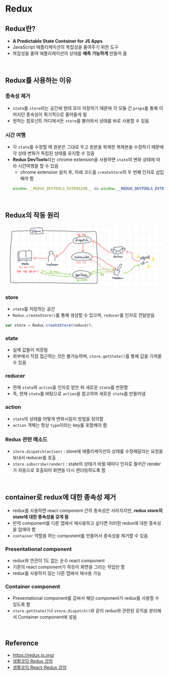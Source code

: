 # Redux

## Redux란?
* **A Predictable State Container for JS Apps**
* JavaScript 애플리케이션의 복잡성을 줄여주기 위한 도구
* 복잡성을 줄여 애플리케이션의 상태를 **예측 가능하게** 만들어 줌

<br>

## Redux를 사용하는 이유
### 종속성 제거
* `state`를 `store`라는 공간에 한데 모아 저장하기 때문에 각 모듈 간 `props`를 통해 이어지던 종속성이 획기적으로 줄어들게 됨
* 원하는 컴포넌트 어디에서든 `store`를 불러와서 상태를 바로 사용할 수 있음
### 시간 여행
* 각 `state`를 수정할 때 원본은 그대로 두고 원본을 복제한 복제본을 수정하기 때문에 각 상태 변화가 독립된 상태를 유지할 수 있음
* **Redux DevTools**라는 chrome extension을 사용하면 `state`의 변화 상태에 따라 시간여행을 할 수 있음
    * chrome extension 설치 후, 아래 코드를 `createStore`의 두 번째 인자로 삽입해야 함
    ```js
    window.__REDUX_DEVTOOLS_EXTENSION__ && window.__REDUX_DEVTOOLS_EXTENSION__()
    ```

<br>

## Redux의 작동 원리
![Redux Architecture](/img/redux_architecture.jpeg)
### store
* `state`를 저장하는 공간
* `Redux.createStore()`를 통해 생성할 수 있으며, `reducer`를 인자로 전달받음
```js
var store = Redux.createStore(reducer);
```
### state
* 실제 값들이 저장됨
* 외부에서 직접 접근하는 것은 불가능하며, `store.getState()`를 통해 값을 가져올 수 있음
### reducer
* 현재 `state`와 `action`을 인자로 받은 뒤 새로운 `state`를 반환함
* 즉, 현재 `state`를 바탕으로 `action`을 참고하여 새로운 `state`를 만들어냄
### action
* `state`의 상태를 어떻게 변화시킬지 방법을 정의함
* `action` 객체는 항상 `type`이라는 key를 포함해야 함
### Redux 관련 메소드
* `store.dispatch(action)` : store에 애플리케이션의 상태를 수정해달라는 요청을 보내서 reducer를 호출
* `store.subscribe(render)` : state의 상태가 바뀔 때마다 인자로 들어간 render가 자동으로 호출되어 화면을 다시 렌더링하도록 함

<br>

## container로 redux에 대한 종속성 제거
* redux를 사용하면 react component 간의 종속성은 사라지지만, **redux store의 state에 대한 종속성을 갖게 됨**
* 만약 component를 다른 앱에서 재사용하고 싶다면 이러한 redux에 대한 종속성을 없애야 함
* `container` 역할을 하는 component를 만들어서 종속성을 제거할 수 있음
### Presentational component
* redux와 연관이 1도 없는 순수 react component
* 기존의 react component가 하듯이 화면을 그리는 작업만 함
* redux를 사용하지 않는 다른 앱에서 재사용 가능
### Container component
* Presentational component를 감싸서 해당 component가 redux를 사용할 수 있도록 함
* `store.getState()`나 `store.dispatch()`와 같이 redux와 관련된 로직을 분리해서 Container component에 넣음

<br>

## Reference
* <https://redux.js.org/>
* [생활코딩 Redux 강의](https://www.notion.so/Redux-2c7c4a7c8d1a43c9ad7922fa3db37325#de87de30cc0443e0a2b131725b331d85)
* [생활코딩 React-Redux 강의](https://www.youtube.com/watch?v=fkNdsUVBksw&list=PLuHgQVnccGMDuVdsGtH1_452MtRxALb_7)